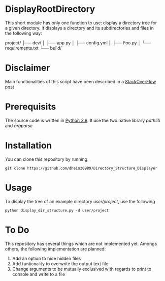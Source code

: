 # DisplayRootDirectory
This short module has only one function to use: display a directory tree for a given directory. It displays a directory and its subdirectories and files in the following way:

project/
├── dev/
│   ├── app.py
│   ├── config.yml
│   ├── Foo.py
│   └── requirements.txt
└── build/

# Disclaimer
Main functionalities of this script have been described in a [StackOverFlow post](https://stackoverflow.com/questions/9727673/list-directory-tree-structure-in-python)

# Prerequisits
The source code is written in [Python 3.8](https://www.python.org/). It use the two native library *pathlib* and *argparse*

# Installation
You can clone this repository by running:
	
	git clone https://github.com/dheinz0989/Directory_Structure_Displayer

# Usage
To display the tree of an example directory *user/project*, use the following

```
python display_dir_structure.py -d user/project
```

# To Do
This repository has several things which are not implemented yet. Amongs others, the following implementation are planned:
1. Add an option to hide hidden files
2. Add funtionality to overwrite the output text file
3. Change arguments to be mutually exclusived with regards to print to console and write to a file